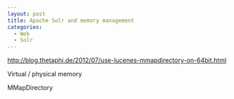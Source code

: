 ```yaml
--- 
layout: post 
title: Apache Solr and memory management
categories:
  - Web
  - Solr
---
```

http://blog.thetaphi.de/2012/07/use-lucenes-mmapdirectory-on-64bit.html
<p>
Virtual / physical memory
</p>
<p>
MMapDirectory
</p>
